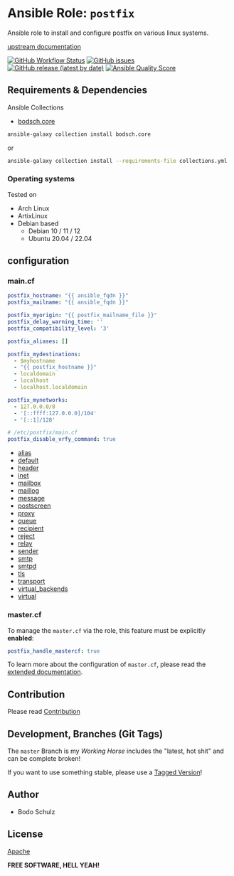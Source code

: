 
# Ansible Role:  `postfix`

Ansible role to install and configure postfix on various linux systems.

[upstream documentation ](http://www.postfix.org/postconf.5.html)


[![GitHub Workflow Status](https://img.shields.io/github/actions/workflow/status/bodsch/ansible-postfix/main.yml?branch=main)][ci]
[![GitHub issues](https://img.shields.io/github/issues/bodsch/ansible-postfix)][issues]
[![GitHub release (latest by date)](https://img.shields.io/github/v/release/bodsch/ansible-postfix)][releases]
[![Ansible Quality Score](https://img.shields.io/ansible/quality/50067?label=role%20quality)][quality]

[ci]: https://github.com/bodsch/ansible-postfix/actions
[issues]: https://github.com/bodsch/ansible-postfix/issues?q=is%3Aopen+is%3Aissue
[releases]: https://github.com/bodsch/ansible-postfix/releases
[quality]: https://galaxy.ansible.com/bodsch/postfix


## Requirements & Dependencies

Ansible Collections

- [bodsch.core](https://github.com/bodsch/ansible-collection-core)

```bash
ansible-galaxy collection install bodsch.core
```
or
```bash
ansible-galaxy collection install --requirements-file collections.yml
```

### Operating systems

Tested on

* Arch Linux
* ArtixLinux
* Debian based
    - Debian 10 / 11 / 12
    - Ubuntu 20.04 / 22.04

## configuration

### main.cf

```yaml
postfix_hostname: "{{ ansible_fqdn }}"
postfix_mailname: "{{ ansible_fqdn }}"

postfix_myorigin: "{{ postfix_mailname_file }}"
postfix_delay_warning_time: ''
postfix_compatibility_level: '3'

postfix_aliases: []

postfix_mydestinations:
  - $myhostname
  - "{{ postfix_hostname }}"
  - localdomain
  - localhost
  - localhost.localdomain

postfix_mynetworks:
  - 127.0.0.0/8
  - '[::ffff:127.0.0.0]/104'
  - '[::1]/128'

# /etc/postfix/main.cf
postfix_disable_vrfy_command: true
```

- [alias](docs/alias.md)
- [default](docs/default.md)
- [header](docs/header.md)
- [inet](docs/inet.md)
- [mailbox](docs/mailbox.md)
- [maillog](docs/maillog.md)
- [message](docs/message.md)
- [postscreen](docs/postscreen.md)
- [proxy](docs/proxy.md)
- [queue](docs/queue.md)
- [recipient](docs/recipient.md)
- [reject](docs/reject.md)
- [relay](docs/relay.md)
- [sender](docs/sender.md)
- [smtp](docs/smtp.md)
- [smtpd](docs/smtpd.md)
- [tls](docs/tls.md)
- [transport](docs/transport.md)
- [virtual_backends](docs/virtual_backends.md)
- [virtual](docs/virtual.md)


### master.cf

To manage the `master.cf` via the role, this feature must be explicitly **enabled**:

```yaml
postfix_handle_mastercf: true
```

To learn more about the configuration of `master.cf`, please read the [extended documentation](docs/master.cf.md).

## Contribution

Please read [Contribution](CONTRIBUTING.md)

## Development,  Branches (Git Tags)

The `master` Branch is my *Working Horse* includes the "latest, hot shit" and can be complete broken!

If you want to use something stable, please use a [Tagged Version](https://github.com/bodsch/ansible-postfix/tags)!


## Author

- Bodo Schulz

## License

[Apache](LICENSE)

**FREE SOFTWARE, HELL YEAH!**
